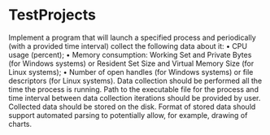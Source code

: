 # TestProjects
Implement a program that will launch a specified process and periodically (with a provided time interval) collect the
following data about it:
    • CPU usage (percent);
    • Memory consumption: Working Set and Private Bytes (for Windows systems) or Resident Set Size and Virtual Memory Size (for Linux systems);
    • Number of open handles (for Windows systems) or file descriptors (for Linux systems).
Data collection should be performed all the time the process is running. Path to the executable file for the process
and time interval between data collection iterations should be provided by user. Collected data should be stored on the
disk. Format of stored data should support automated parsing to potentially allow, for example, drawing of charts.
